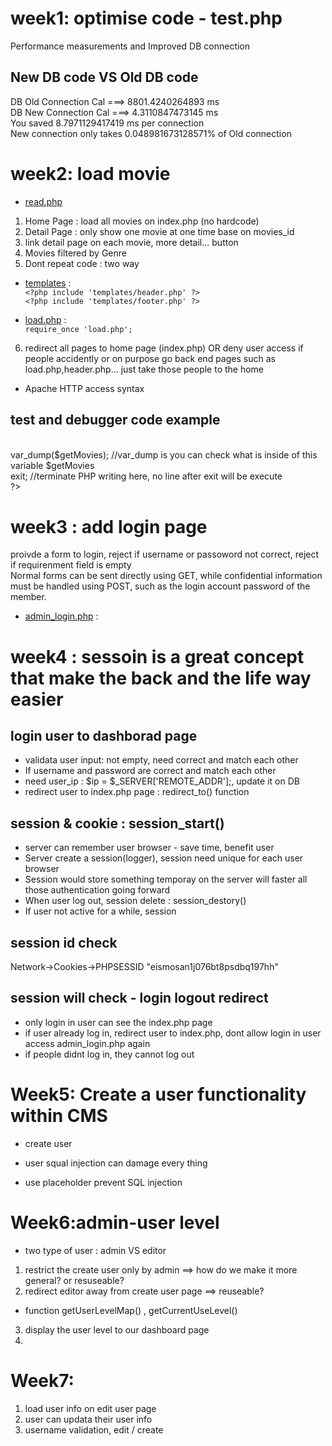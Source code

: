 # week1:  optimise code - test.php
Performance measurements and Improved DB connection
## New DB code   VS   Old DB code
DB Old Connection Cal ===> 8801.4240264893 ms<br>
DB New Connection Cal ===> 4.3110847473145 ms<br>
You saved 8.7971129417419 ms per connection<br>
New connection only takes 0.048981673128571% of Old connection<br>

# week2:  load movie
* [read.php](/admin/scripts/read.php)
1. Home Page : load all movies on index.php (no hardcode) 
2. Detail Page : only show one movie at one time base on movies_id
3. link detail page on each movie, more detail... button
4. Movies filtered by Genre
5. Dont repeat code : two way
* [templates](/templates) :<br>
```<?php include 'templates/header.php' ?>```<br>
```<?php include 'templates/footer.php' ?>```<br>

* [load.php](/load.php) : <br>
```require_once 'load.php';```<br>

6. redirect all pages to home page (index.php) OR deny user access
if people accidently or on purpose go back end pages such as load.php,header.php... just take those people to the home
* Apache HTTP access syntax

##  test and debugger code example
 <br>
 <?php   <br>
   var_dump($getMovies);   //var_dump is you can check what is inside of this variable $getMovies<br>
   exit;    //terminate PHP writing here, no line after exit will be execute<br>
 ?>

# week3 : add login page
proivde a form to login, reject if username or passoword not correct, reject if requirenment field is empty<br>
Normal forms can be sent directly using GET, while confidential information must be handled using POST, such as the login account password of the member.
* [admin_login.php](/admin/admin_login.php) : <br>



# week4 : sessoin is a great concept that make the back and the life way easier
## login user to dashborad page
* validata user input: not empty, need correct and match each other
* If username and password are correct and match each other
* need user_ip : $ip = $_SERVER['REMOTE_ADDR'];, update it on DB
* redirect user to index.php page :  redirect_to() function 

## session & cookie : session_start()
* server can remember user browser  -  save time, benefit user
* Server create a session(logger), session need unique for each user browser
* Session would store something temporay on the server will faster all those authentication going forward
* When user log out, session delete  : session_destory()
* If user not active for a while, session 

## session id check
Network->Cookies->PHPSESSID	"eismosan1j076bt8psdbq197hh"

## session will check - login logout redirect
* only login in user can see the index.php page
* if user already log in, redirect user to index.php, dont allow login in user access admin_login.php again
* if people didnt log in, they cannot log out


# Week5: Create a user functionality within CMS
* create user 
* user squal injection can damage every thing

* use placeholder prevent SQL injection 


# Week6:admin-user level
* two type of user : admin VS editor
1. restrict the create user only by admin ==> how do we make it more general? or resuseable?
2. redirect editor away from create user page ==> reuseable?
* function getUserLevelMap() , getCurrentUseLevel()
3. display the user level to our dashboard page
4. 

# Week7:  
1. load user info on edit user page
2. user can updata their user info
3. username validation, edit / create